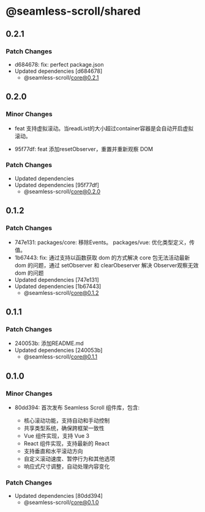# @seamless-scroll/shared

## 0.2.1

### Patch Changes

- d684678: fix: perfect package.json
- Updated dependencies [d684678]
  - @seamless-scroll/core@0.2.1

## 0.2.0

### Minor Changes

- feat 支持虚拟滚动。当readList的大小超过container容器是会自动开启虚拟滚动。

- 95f77df: feat 添加resetObserver，重置并重新观察 DOM

### Patch Changes

- Updated dependencies
- Updated dependencies [95f77df]
  - @seamless-scroll/core@0.2.0

## 0.1.2

### Patch Changes

- 747e131: packages/core: 移除Events。
  packages/vue: 优化类型定义，传值。
- 1b67443: fix: 通过支持以函数获取 dom 的方式解决 core 包无法活动最新 dom 的问题，通过 setObserver 和 clearObeserver 解决 Observer观察无效 dom 的问题
- Updated dependencies [747e131]
- Updated dependencies [1b67443]
  - @seamless-scroll/core@0.1.2

## 0.1.1

### Patch Changes

- 240053b: 添加README.md
- Updated dependencies [240053b]
  - @seamless-scroll/core@0.1.1

## 0.1.0

### Minor Changes

- 80dd394: 首次发布 Seamless Scroll 组件库，包含:

  - 核心滚动功能，支持自动和手动控制
  - 共享类型系统，确保跨框架一致性
  - Vue 组件实现，支持 Vue 3
  - React 组件实现，支持最新的 React
  - 支持垂直和水平滚动方向
  - 自定义滚动速度、暂停行为和其他选项
  - 响应式尺寸调整，自动处理内容变化

### Patch Changes

- Updated dependencies [80dd394]
  - @seamless-scroll/core@0.1.0
